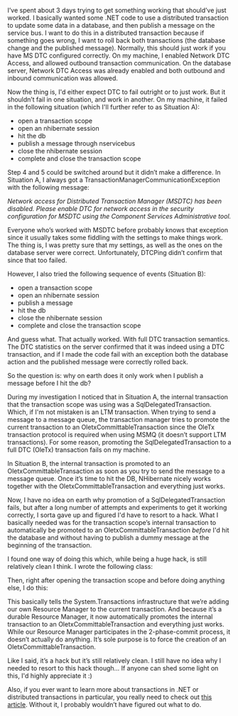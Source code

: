 I’ve spent about 3 days trying to get something working that should’ve just worked. I basically wanted some .NET code to use a distributed transaction to update some data in a database, and then publish a message on the service bus. I want to do this in a distributed transaction because if something goes wrong, I want to roll back both transactions (the database change and the published message). Normally, this should just work if you have MS DTC configured correctly. On my machine, I enabled Network DTC Access, and allowed outbound transaction communication. On the database server, Network DTC Access was already enabled and both outbound and inbound communication was allowed. 

Now the thing is, I'd either expect DTC to fail outright or to just work. But it shouldn’t fail in one situation, and work in another. On my machine, it failed in the following situation (which I'll further refer to as Situation A):

- open a transaction scope
- open an nhibernate session
- hit the db
- publish a message through nservicebus
- close the nhibernate session
- complete and close the transaction scope

Step 4 and 5 could be switched around but it didn’t make a difference. In Situation A, I always got a TransactionManagerCommunicationException with the following message:

*Network access for Distributed Transaction Manager (MSDTC) has been disabled. Please enable DTC for network access in the security configuration for MSDTC using the Component Services Administrative tool.*

Everyone who’s worked with MSDTC before probably knows that exception since it usually takes some fiddling with the settings to make things work. The thing is, I was pretty sure that my settings, as well as the ones on the database server were correct. Unfortunately, DTCPing didn’t confirm that since that too failed.

However, I also tried the following sequence of events (Situation B):

- open a transaction scope
- open an nhibernate session
- publish a message
- hit the db
- close the nhibernate session
- complete and close the transaction scope

And guess what. That actually worked. With full DTC transaction semantics. The DTC statistics on the server confirmed that it was indeed using a DTC transaction, and if I made the code fail with an exception both the database action and the published message were correctly rolled back.

So the question is: why on earth does it only work when I publish a message before I hit the db?

During my investigation I noticed that in Situation A, the internal transaction that the transaction scope was using was a SqlDelegatedTransaction. Which, if I'm not mistaken is an LTM transaction. When trying to send a message to a message queue, the transaction manager tries to promote the current transaction to an OletxCommittableTransaction since the OleTx transaction protocol is required when using MSMQ (it doesn’t support LTM transactions). For some reason, promoting the SqlDelegatedTransaction to a full DTC (OleTx) transaction fails on my machine.

In Situation B, the internal transaction is promoted to an OletxCommittableTransaction as soon as you try to send the message to a message queue. Once it’s time to hit the DB, NHibernate nicely works together with the OletxCommittableTransaction and everything just works. 

Now, I have no idea on earth why promotion of a SqlDelegatedTransaction fails, but after a long number of attempts and experiments to get it working correctly, I sorta gave up and figured I'd have to resort to a hack. What I basically needed was for the transaction scope’s internal transaction to automatically be promoted to an OletxCommittableTransaction <em>before</em> I'd hit the database and without having to publish a dummy message at the beginning of the transaction.

I found one way of doing this which, while being a huge hack, is still relatively clean I think. I wrote the following class:

<script src="https://gist.github.com/3693225.js?file=s1.cs"></script>

Then, right after opening the transaction scope and before doing anything else, I do this:

<script src="https://gist.github.com/3693225.js?file=s2.cs"></script>

This basically tells the System.Transactions infrastructure that we’re adding our own Resource Manager to the current transaction. And because it’s a durable Resource Manager, it now automatically promotes the internal transaction to an OletxCommittableTransaction and everything just works. While our Resource Manager participates in the 2-phase-commit process, it doesn’t actually do anything. It’s sole purpose is to force the creation of an OletxCommittableTransaction.

Like I said, it’s a hack but it’s still relatively clean. I still have no idea why I needed to resort to this hack though… If anyone can shed some light on this, I'd highly appreciate it :)

Also, if you ever want to learn more about transactions in .NET or distributed transactions in particular, you really need to check out <a href="http://www.codeproject.com/KB/WCF/NETTx.aspx" target="_blank">this article</a>. Without it, I probably wouldn’t have figured out what to do.